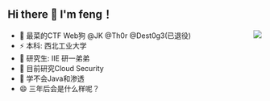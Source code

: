 ## Hi there 👋 I'm feng！
<a href="https://github.com/anuraghazra/github-readme-stats">
  <img align="right" src="https://github-readme-stats.vercel.app/api?username=bfengj&show_icons=true&theme=radical&count_private=true&show_icons=true" />
</a>


- 🔭 最菜的CTF Web狗 @JK @Th0r @Dest0g3(已退役)
- ⚡  本科: 西北工业大学
- 🌱 研究生: IIE 研一弟弟
- 👯 目前研究Cloud Security
- 🤔 学不会Java和渗透
- 😄 三年后会是什么样呢？











